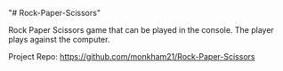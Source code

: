 "# Rock-Paper-Scissors" 

Rock Paper Scissors game that can be played in the console. 
The player plays against the computer.

Project Repo:
https://github.com/monkham21/Rock-Paper-Scissors
